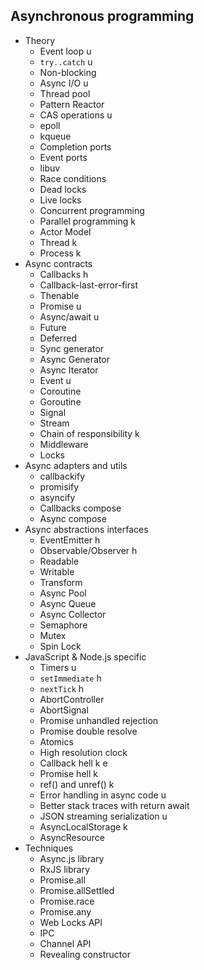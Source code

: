## Asynchronous programming

- Theory
  - Event loop u
  - `try..catch` u
  - Non-blocking
  - Async I/O u
  - Thread pool
  - Pattern Reactor
  - CAS operations u
  - epoll
  - kqueue
  - Completion ports
  - Event ports
  - libuv
  - Race conditions
  - Dead locks
  - Live locks
  - Concurrent programming
  - Parallel programming k
  - Actor Model
  - Thread k
  - Process k
- Async contracts
  - Callbacks h
  - Callback-last-error-first
  - Thenable
  - Promise u
  - Async/await u
  - Future
  - Deferred
  - Sync generator
  - Async Generator
  - Async Iterator
  - Event u
  - Coroutine
  - Goroutine
  - Signal
  - Stream
  - Chain of responsibility k
  - Middleware
  - Locks
- Async adapters and utils
  - callbackify
  - promisify
  - asyncify
  - Callbacks compose
  - Async compose
- Async abstractions interfaces
  - EventEmitter h
  - Observable/Observer h
  - Readable
  - Writable
  - Transform
  - Async Pool
  - Async Queue
  - Async Collector
  - Semaphore
  - Mutex
  - Spin Lock
- JavaScript & Node.js specific
  - Timers u
  - `setImmediate` h
  - `nextTick` h
  - AbortController
  - AbortSignal
  - Promise unhandled rejection
  - Promise double resolve
  - Atomics
  - High resolution clock
  - Callback hell k e
  - Promise hell k
  - ref() and unref() k
  - Error handling in async code u
  - Better stack traces with return await
  - JSON streaming serialization u
  - AsyncLocalStorage k
  - AsyncResource
- Techniques
  - Async.js library
  - RxJS library
  - Promise.all
  - Promise.allSettled
  - Promise.race
  - Promise.any
  - Web Locks API
  - IPC
  - Channel API
  - Revealing constructor
